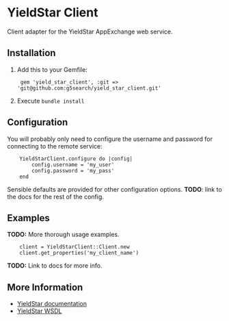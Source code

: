 # YieldStar Client #

Client adapter for the YieldStar AppExchange web service.

## Installation ##

1. Add this to your Gemfile:

        gem 'yield_star_client', :git => 'git@github.com:g5search/yield_star_client.git'

2. Execute `bundle install`

## Configuration ##

You will probably only need to configure the username and password for connecting to the remote service:

        YieldStarClient.configure do |config|
            config.username = 'my_user'
            config.password = 'my_pass'
        end

Sensible defaults are provided for other configuration options. **TODO**: link to the docs for the rest of the config.

## Examples ##

**TODO:** More thorough usage examples.

        client = YieldStarClient::Client.new
        client.get_properties('my_client_name')

**TODO:** Link to docs for more info.

## More Information ##

* [YieldStar documentation][yieldstar-docs]
* [YieldStar WSDL][yieldstar-wsdl]

 [yieldstar-docs]: http://rmsws.yieldstar.com/rmsws/doc/AppExchange/index.html
 [yieldstar-wsdl]: http://rmsws.yieldstar.com/rmsws/AppExchange?wsdl
